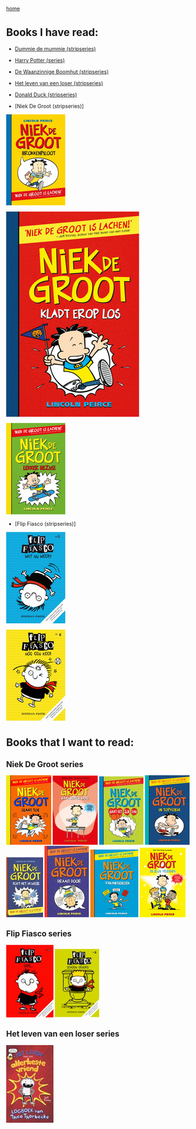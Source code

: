 [home](index.md)
# Books I have read:
* [Dummie de mummie (stripseries)](https://dummiedemummie.nl/)
* [Harry Potter (series)](https://harrypotter.fandom.com/nl/wiki/Harry_Potter_(boekenserie)) 
* [De Waanzinnige Boomhut (stripseries)](https://ikvindlezenleuk.nl/2018/02/griffiths-boomhut-91verdiepingen/)
* [Het leven van een loser (stripseries)](https://www.graphic-novels.nl/boeken/het-leven-van-een-loser/)
* [Donald Duck (stripseries)](https://disney.fandom.com/wiki/Donald_Duck_in_comics)

* [Niek De Groot (stripseries)]

![Image](images/brokkenpiloot.jpg "Brokkenpiloot")

![Image](images/kladteroplos.jpg "Kladt erop los")

![Image](images/lekkerbezig.jpg "Lekker bezig")

* [Flip Fiasco (stripseries)]

![Image](images/watnuweer.jpg "Wat nu weer")

![Image](images/nogeenkeer.jpg "Nog een keer")

# Books that I want to read:

## Niek De Groot series
![Image](images/NiekDeGrootSlaatToe.png "Slaat toe")
![Image](images/baasbovenbaas.jpeg "Baas boven baas")
![Image](images/gaatuitzijndak.jpeg "Gaat uit zijn dak")
![Image](images/intopvorm.png "In top vorm")
![Image](images/flikthetmweer.jpeg "Flikt het m weer")
![Image](images/draaitdoor.jpeg "Draait door")
![Image](images/vakantieboek.png "Vakantieboek")
![Image](images/enzijnvrienden.png "En zijn vrienden")

## Flip Fiasco series
![Image](images/oops.png "Oops")
![Image](images/schoongenoeg.jpeg "Schoon genoeg")

## Het leven van een loser series
![Image](images/allerbestevriend.jpeg "Allerbeste vriend")
